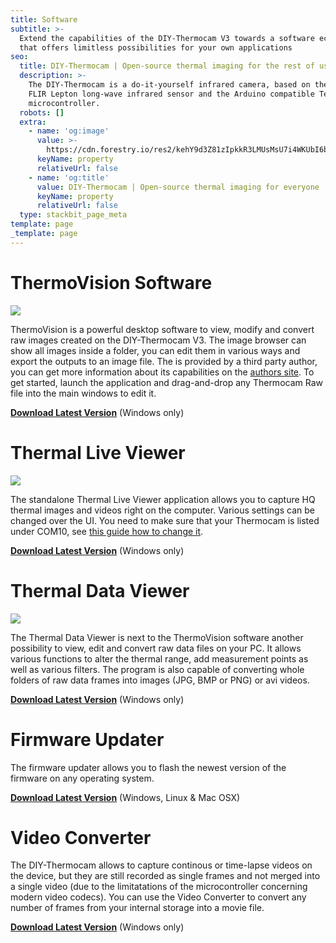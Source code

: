 ```yaml
---
title: Software
subtitle: >-
  Extend the capabilities of the DIY-Thermocam V3 towards a software ecosystem,
  that offers limitless possibilities for your own applications
seo:
  title: DIY-Thermocam | Open-source thermal imaging for the rest of us
  description: >-
    The DIY-Thermocam is a do-it-yourself infrared camera, based on the popular
    FLIR Lepton long-wave infrared sensor and the Arduino compatible Teensy 4.1
    microcontroller.
  robots: []
  extra:
    - name: 'og:image'
      value: >-
        https://cdn.forestry.io/res2/kehY9d3Z81zIpkkR3LMUsMsU7i4WKUbI6bEfHfrCCEs/fit/512/512/sm/0/aHR0cHM6Ly9hcHAu/Zm9yZXN0cnkuaW8v/cmFpbHMvYWN0aXZl/X3N0b3JhZ2UvYmxv/YnMvZXlKZmNtRnBi/SE1pT25zaWJXVnpj/MkZuWlNJNklrSkJh/SEJDU1dOTlFXY3dQ/U0lzSW1WNGNDSTZi/blZzYkN3aWNIVnlJ/am9pWW14dllsOXBa/Q0o5ZlE9PS0tOTdl/MWEzN2RjYmE2MTQ5/MWMzNzkzMjI0NDU1/MzUxNDU4MzIwMjc0/MC9Mb2dvX0xhcmdl/LnBuZw
      keyName: property
      relativeUrl: false
    - name: 'og:title'
      value: DIY-Thermocam | Open-source thermal imaging for everyone
      keyName: property
      relativeUrl: false
  type: stackbit_page_meta
template: page
_template: page
---
```


# **ThermoVision Software**

![](https://cdn.forestry.io/res2/CyukiIw18DrUH43O_urwNm-m_FV9K_ohC-sQnqBoqS4/fit/512/512/sm/0/aHR0cHM6Ly9hcHAu/Zm9yZXN0cnkuaW8v/cmFpbHMvYWN0aXZl/X3N0b3JhZ2UvYmxv/YnMvZXlKZmNtRnBi/SE1pT25zaWJXVnpj/MkZuWlNJNklrSkJh/SEJDUjFaQ1FsRXdQ/U0lzSW1WNGNDSTZi/blZzYkN3aWNIVnlJ/am9pWW14dllsOXBa/Q0o5ZlE9PS0tNTY4/ZDM3NzBlM2U0YzE0/OWI2YzhhZDA0NmQ1/YjczZjU2ZWEwMDE0/Ny9UaGVybW9WaXNp/b24ucG5n)

ThermoVision is a powerful desktop software to view, modify and convert raw images created on the DIY-Thermocam V3. The image browser can show all images inside a folder, you can edit them in various ways and export the outputs to an image file. The is provided by a third party author, you can get more information about its capabilities on the [authors site](http://joe-c.de/pages/projekte/thermovision.php). To get started, launch the application and drag-and-drop any Thermocam Raw file into the main windows to edit it.

[**Download Latest Version**](https://github.com/maxritter/DIY-Thermocam/blob/master/Software/Thermal%20Analysis%20Software/ThermoVision.zip) (Windows only)

# **Thermal Live Viewer**

![](https://cdn.forestry.io/res2/qb-rgQx3UFXcGBqw95q60dBv6qGuCXYg9EICKgtjKXI/fit/512/512/sm/0/aHR0cHM6Ly9hcHAu/Zm9yZXN0cnkuaW8v/cmFpbHMvYWN0aXZl/X3N0b3JhZ2UvYmxv/YnMvZXlKZmNtRnBi/SE1pT25zaWJXVnpj/MkZuWlNJNklrSkJh/SEJDUkZvNVVWRXdQ/U0lzSW1WNGNDSTZi/blZzYkN3aWNIVnlJ/am9pWW14dllsOXBa/Q0o5ZlE9PS0tYWI2/ZWY5ZDVhNzg4MTFm/YjZlMzExYTc2NTRk/ZDZmOGZlMWUxNzZj/Ny9UaGVybWFsTGl2/ZVZpZXdlci5wbmc)

The standalone Thermal Live Viewer application allows you to capture HQ thermal images and videos right on the computer.  Various settings can be changed over the UI. You need to make sure that your Thermocam is listed under COM10, see [this guide how to change it](http://plugable.com/2011/07/04/how-to-change-the-com-port-for-a-usb-serial-adapter-on-windows-7/).

[**Download Latest Version**](https://github.com/maxritter/DIY-Thermocam/blob/master/Software/Thermal%20Live%20Viewer/ThermalLiveViewer\_3.00.zip) (Windows only)

# **Thermal Data Viewer**

![](/images/DataViewer.png)

The Thermal Data Viewer is next to the ThermoVision software another possibility to view, edit and convert raw data files on your PC. It allows various functions to alter the thermal range, add measurement points as well as various filters. The program is also capable of converting whole folders of raw data frames into images (JPG, BMP or PNG) or avi videos.

[**Download Latest Version**](https://github.com/maxritter/DIY-Thermocam/blob/master/Software/Thermal%20Data%20Viewer/2.3.52.365/ThermalDataViewer\_2.3.52.365.zip) (Windows only)

# **Firmware Updater**

The firmware updater allows you to flash the newest version of the firmware on any operating system.

[**Download Latest Version**](https://github.com/maxritter/DIY-Thermocam/tree/master/Software/Firmware%20Updater) (Windows, Linux & Mac OSX)

# **Video Converter**

The DIY-Thermocam allows to capture continous or time-lapse videos on the device, but they are still recorded as single frames and not merged into a single video (due to the limitatations of the microcontroller concerning modern video codecs). You can use the Video Converter to convert any number of frames from your internal storage into a movie file.

[**Download Latest Version**](https://github.com/maxritter/DIY-Thermocam/blob/master/Software/Video%20Converter/VideoConverter.zip) (Windows only)
